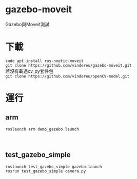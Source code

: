# gazebo-moveit
Gazebo與Moveit測試

# 下載
`sudo apt install ros-noetic-moveit`<br>
`git clone https://github.com/vindereu/gazebo-moveit.git`
<br>
若沒有載過cv_py套件包<br>
`git clone https://github.com/vindereu/openCV-model.git`

# 運行
## arm
`roslaunch arm demo_gazebo.launch`

<br>

## test_gazebo_simple
`roslaunch test_gazebo_simple gazebo.launch`<br>
`rosrun test_gazebo_simple camera.py`
